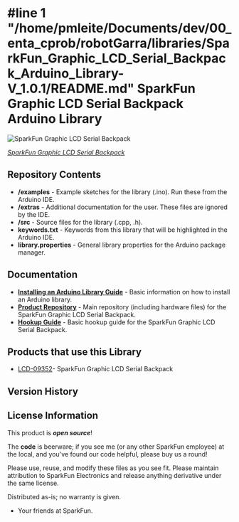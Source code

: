 #line 1 "/home/pmleite/Documents/dev/00_enta_cprob/robotGarra/libraries/SparkFun_Graphic_LCD_Serial_Backpack_Arduino_Library-V_1.0.1/README.md"
SparkFun Graphic LCD Serial Backpack Arduino Library
========================================

![SparkFun Graphic LCD Serial Backpack](https://cdn.sparkfun.com//assets/parts/2/9/2/2/09352-01.jpg)

[*SparkFun Graphic LCD Serial Backpack*](https://www.sparkfun.com/products/9352)

Repository Contents
-------------------

* **/examples** - Example sketches for the library (.ino). Run these from the Arduino IDE. 
* **/extras** - Additional documentation for the user. These files are ignored by the IDE. 
* **/src** - Source files for the library (.cpp, .h).
* **keywords.txt** - Keywords from this library that will be highlighted in the Arduino IDE. 
* **library.properties** - General library properties for the Arduino package manager. 

Documentation
--------------

* **[Installing an Arduino Library Guide](https://learn.sparkfun.com/tutorials/installing-an-arduino-library)** - Basic information on how to install an Arduino library.
* **[Product Repository](https://github.com/sparkfun/GraphicLCD_Serial_Backpack)** - Main repository (including hardware files) for the SparkFun Graphic LCD Serial Backpack.
* **[Hookup Guide](https://learn.sparkfun.com/tutorials/serial-graphic-lcd-hookup/?_ga=1.12355956.1126191215.1366741676)** - Basic hookup guide for the SparkFun Graphic LCD Serial Backpack.

Products that use this Library 
---------------------------------

* [LCD-09352](https://www.sparkfun.com/products/9352)- SparkFun Graphic LCD Serial Backpack

Version History
---------------


License Information
-------------------

This product is _**open source**_! 

The **code** is beerware; if you see me (or any other SparkFun employee) at the local, and you've found our code helpful, please buy us a round!

Please use, reuse, and modify these files as you see fit. Please maintain attribution to SparkFun Electronics and release anything derivative under the same license.

Distributed as-is; no warranty is given.

- Your friends at SparkFun.


